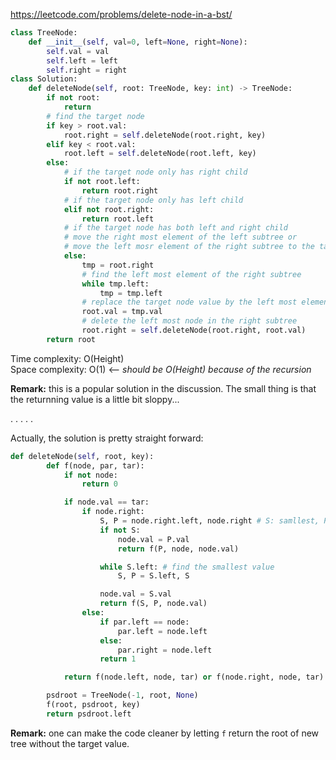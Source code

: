 <https://leetcode.com/problems/delete-node-in-a-bst/>
```python
class TreeNode:
    def __init__(self, val=0, left=None, right=None):
        self.val = val
        self.left = left
        self.right = right
class Solution:
    def deleteNode(self, root: TreeNode, key: int) -> TreeNode:
        if not root:
            return
        # find the target node
        if key > root.val:
            root.right = self.deleteNode(root.right, key)
        elif key < root.val:
            root.left = self.deleteNode(root.left, key)
        else:
            # if the target node only has right child
            if not root.left:
                return root.right
            # if the target node only has left child
            elif not root.right:
                return root.left
            # if the target node has both left and right child
            # move the right most element of the left subtree or
            # move the left mosr element of the right subtree to the target node
            else:
                tmp = root.right
                # find the left most element of the right subtree
                while tmp.left:
                    tmp = tmp.left
                # replace the target node value by the left most element of the right subtree
                root.val = tmp.val
                # delete the left most node in the right subtree
                root.right = self.deleteNode(root.right, root.val)
        return root
```
Time complexity: O(Height)  
Space complexity: O(1) <-- *should be O(Height) because of the recursion*

**Remark:** this is a popular solution in the discussion. The small thing is that the returnning value is a little bit sloppy... 

 . . . . .
 
Actually, the solution is pretty straight forward:
```python
def deleteNode(self, root, key):
        def f(node, par, tar):
            if not node:
                return 0

            if node.val == tar:
                if node.right:
                    S, P = node.right.left, node.right # S: samllest, P: prev
                    if not S:
                        node.val = P.val
                        return f(P, node, node.val)

                    while S.left: # find the smallest value
                        S, P = S.left, S

                    node.val = S.val
                    return f(S, P, node.val)
                else:
                    if par.left == node:
                        par.left = node.left
                    else:
                        par.right = node.left
                    return 1

            return f(node.left, node, tar) or f(node.right, node, tar) # if finish the tsak on one side, or will skip the other side

        psdroot = TreeNode(-1, root, None)
        f(root, psdroot, key)
        return psdroot.left
```
**Remark:** one can make the code cleaner by letting `f` return the root of new tree without the target value.

